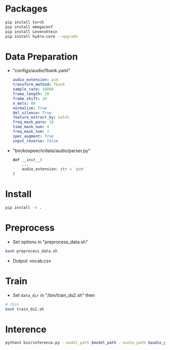 # Packages
```sh
pip install torch
pip install omegaconf
pip install Levenshtein
pip install hydra-core --upgrade
```

# Data Preparation
- "configs/audio/fbank.yaml"
    ```yaml
    audio_extension: pcm
    transform_method: fbank
    sample_rate: 16000
    frame_length: 20
    frame_shift: 10
    n_mels: 80
    normalize: True
    del_silence: True
    feature_extract_by: kaldi
    freq_mask_para: 18
    time_mask_num: 4
    freq_mask_num: 2
    spec_augment: True
    input_reverse: false
    ```
- "bin/kospeech/data/audio/parser.py"
    ```py
    def __init__(
        ...
        audio_extension: str = 'pcm'
    )
    ```

# Install
```sh
pip install -e .
```

# Preprocess
- Set options in "preprocess_data.sh"
```sh
bash preprocess_data.sh
```
- Output: vocab.csv


# Train
- Set `data_dir` in "/bin/train_ds2.sh" then
```sh
# /bin
bash train_ds2.sh
```

# Interence
```sh
python3 bin/inference.py --model_path $model_path --audio_path $audio_path --device 'cpu'
```